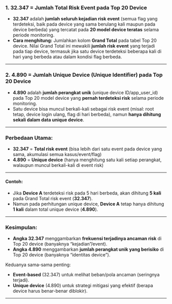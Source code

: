 ### **1. 32.347 = Jumlah Total Risk Event pada Top 20 Device**

* **32.347** adalah **jumlah seluruh kejadian risk event** (semua flag yang terdeteksi, baik pada device yang sama berulang kali maupun pada device berbeda) yang tercatat pada **20 model device teratas** selama periode monitoring.
* **Cara menghitung:**
  Jumlahkan kolom **Grand Total** pada tabel Top 20 device.
  Nilai Grand Total ini mewakili **jumlah risk event** yang terjadi pada tiap device, termasuk jika satu device terdeteksi beberapa kali di hari yang berbeda atau dalam kondisi flag berbeda.

---

### **2. 4.890 = Jumlah Unique Device (Unique Identifier) pada Top 20 Device**

* **4.890** adalah **jumlah perangkat unik** (unique device ID/app\_user\_id) pada Top 20 model device yang **pernah terdeteksi risk** selama periode monitoring.
* Satu device bisa muncul berkali-kali sebagai risk event (misal: root tetap, device login ulang, flag di hari berbeda), namun **hanya dihitung sekali dalam data unique device**.

---

### **Perbedaan Utama:**

* **32.347** = **Total risk event** (bisa lebih dari satu event pada device yang sama, akumulasi semua kasus/event/flag)
* **4.890** = **Unique device** (hanya menghitung satu kali setiap perangkat, walaupun muncul berkali-kali di event risk)

---

#### **Contoh:**

* Jika **Device A** terdeteksi risk pada 5 hari berbeda, akan dihitung **5 kali** pada Grand Total risk event (**32.347**).
* Namun pada perhitungan unique device, **Device A** tetap hanya dihitung **1 kali** dalam total unique device (**4.890**).

---

### **Kesimpulan:**

* **Angka 32.347** menggambarkan **frekuensi terjadinya ancaman risk** di Top 20 device (banyaknya “kejadian”/event).
* **Angka 4.890** menggambarkan **jumlah perangkat unik yang berisiko** di Top 20 device (banyaknya “identitas device”).

Keduanya sama-sama penting:

* **Event-based** (32.347) untuk melihat beban/pola ancaman (seringnya terjadi).
* **Unique device** (4.890) untuk strategi mitigasi yang efektif (berapa device harus benar-benar diblokir).

---
